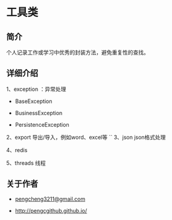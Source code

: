 # 工具类 #

## 简介 ##

个人记录工作或学习中优秀的封装方法，避免重复性的查找。


## 详细介绍 ##

1、exception ：异常处理

- BaseException

- BusinessException

- PersistenceException

2、export 导出/导入，例如word、excel等
``
3、json json格式处理

4、redis

5、threads 线程


## 关于作者 ##

- [pengcheng3211@gmail.com](https://github.com/pengcgithub)

- http://pengcgithub.github.io/



